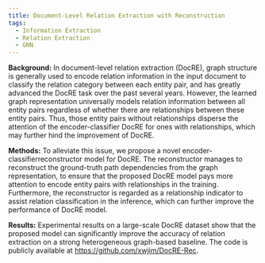 ```yaml
---
title: Document-Level Relation Extraction with Reconstruction
tags:
  - Information Extraction
  - Relation Extraction
  - GNN
---
```


**Background:** In document-level relation extraction (DocRE), graph structure is generally used to encode relation information in the input document to classify the relation category between each entity pair, and has greatly advanced the DocRE task over the past several years. However, the learned graph representation universally models relation information between all entity pairs regardless of whether there are relationships between these entity pairs. Thus, those entity pairs without relationships disperse the attention of the encoder-classifier DocRE for ones with relationships, which may further hind the improvement of DocRE.

**Methods:** To alleviate this issue, we propose a novel encoder-classifierreconstructor model for DocRE. The reconstructor manages to reconstruct the ground-truth path dependencies from the graph representation, to ensure that the proposed DocRE model pays more attention to encode entity pairs with relationships in the training. Furthermore, the reconstructor is regarded as a relationship indicator to assist relation classification in the inference, which can further improve the performance of DocRE model.

**Results:** Experimental results on a large-scale DocRE dataset show that the proposed model can significantly improve the accuracy of relation extraction on a strong heterogeneous graph-based baseline. The code is publicly available at https://github.com/xwjim/DocRE-Rec.

<!-- **Our contributions:**  -->
<!-- 1. evaluating state-of-the-art clinical BERT models on the classication of lifestyle factors in clinical notes of patients with AD 
2. using weak supervision to overcome the burdensome task of creating a hand-labeled dataset. -->

<!-- ![模型图](/assets/images/11/model.png)

![数据示例](/assets/images/11/dataset_example.png)

![实验结果](/assets/images/11/results.png) -->